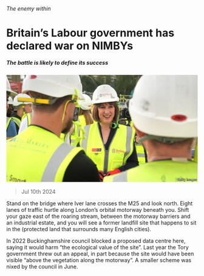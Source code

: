 ###### The enemy within

# Britain’s Labour government has declared war on NIMBYs 

##### The battle is likely to define its success 

![image](images/20240713_BRP001.jpg) 

> Jul 10th 2024 

Stand on the bridge where Iver lane crosses the M25 and look north. Eight lanes of traffic hurtle along London’s orbital motorway beneath you. Shift your gaze east of the roaring stream, between the motorway barriers and an industrial estate, and you will see a former landfill site that happens to sit in the  (protected land that surrounds many English cities). 

In 2022 Buckinghamshire council blocked a proposed data centre here, saying it would harm “the ecological value of the site”. Last year the Tory government threw out an appeal, in part because the site would have been visible “above the vegetation along the motorway”. A smaller scheme was nixed by the council in June. 

